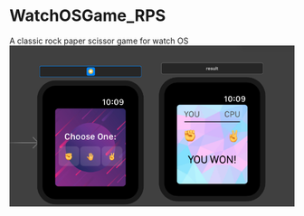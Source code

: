 # WatchOSGame_RPS
A classic rock paper scissor game for watch OS
![GameUI](https://github.com/vimanshu/WatchOSGame_RPS/blob/main/storyboard.png?raw=true)
